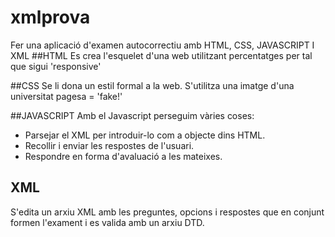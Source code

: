 # xmlprova
Fer una aplicació d'examen autocorrectiu amb HTML, CSS, JAVASCRIPT I XML
##HTML
Es crea l'esquelet d'una web utilitzant percentatges per tal que sigui 'responsive' 

##CSS
Se li dona un estil formal a la web. S'utilitza una imatge d'una universitat pagesa = 'fake!'

##JAVASCRIPT
Amb el Javascript perseguim vàries coses: 

* Parsejar el XML per introduir-lo com a objecte dins HTML.
* Recollir i enviar les respostes de l'usuari.
* Respondre en forma d'avaluació a les mateixes.

## XML
S'edita un arxiu XML amb les preguntes, opcions i respostes que en conjunt formen l'exament i es valida amb un arxiu DTD.


